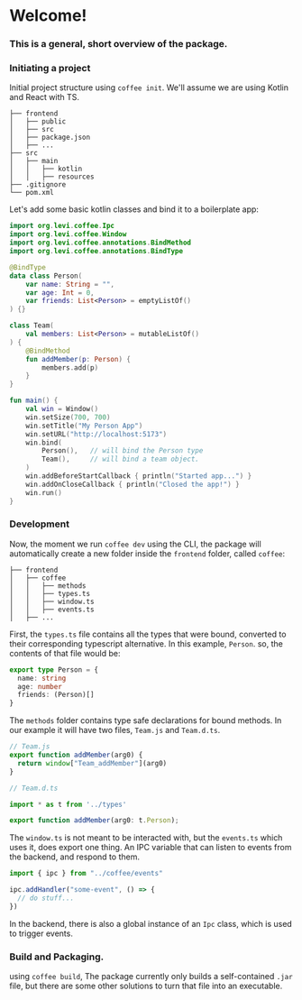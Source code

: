 # Welcome!
### This is a general, short overview of the package.

### Initiating a project
Initial project structure using `coffee init`. We'll assume we are using Kotlin and React with TS.
```
├── frontend
│   ├── public
│   ├── src
│   ├── package.json 
│   ├── ...
├── src
│   ├── main
│   │   ├── kotlin
│   │   ├── resources
├── .gitignore
└── pom.xml   
```

Let's add some basic kotlin classes and bind it to a boilerplate app:
```kotlin
import org.levi.coffee.Ipc
import org.levi.coffee.Window
import org.levi.coffee.annotations.BindMethod
import org.levi.coffee.annotations.BindType

@BindType
data class Person(
    var name: String = "",
    var age: Int = 0,
    var friends: List<Person> = emptyListOf()
) {}

class Team(
    val members: List<Person> = mutableListOf()
) {
    @BindMethod
    fun addMember(p: Person) {
        members.add(p)
    }
}

fun main() {
    val win = Window()
    win.setSize(700, 700)
    win.setTitle("My Person App")
    win.setURL("http://localhost:5173")
    win.bind(
        Person(),   // will bind the Person type
        Team(),     // will bind a team object.
    )
    win.addBeforeStartCallback { println("Started app...") }
    win.addOnCloseCallback { println("Closed the app!") }
    win.run()
}
```
### Development
Now, the moment we run `coffee dev` using the CLI, the package will automatically create
a new folder inside the `frontend` folder, called `coffee`:
```
├── frontend
│   ├── coffee
│   │   ├── methods
│   │   ├── types.ts
│   │   ├── window.ts
│   │   ├── events.ts
│   ├── ...
```
First, the `types.ts` file contains all the types that were bound, converted to their corresponding typescript alternative. 
In this example, `Person`. so, the contents of that file would be:
```ts
export type Person = {
  name: string
  age: number
  friends: (Person)[]
}
```
The `methods` folder contains type safe declarations for bound methods.
In our example it will have two files, `Team.js` and `Team.d.ts`.
```ts
// Team.js
export function addMember(arg0) {
  return window["Team_addMember"](arg0)
}

// Team.d.ts

import * as t from '../types'

export function addMember(arg0: t.Person);
```
The `window.ts` is not meant to be interacted with, but the `events.ts` which uses it,
does export one thing. An IPC variable that can listen to events from the backend, and respond to them.
```ts
import { ipc } from "../coffee/events"

ipc.addHandler("some-event", () => {
  // do stuff...
})
```
In the backend, there is also a global instance of an `Ipc` class, which is used to trigger events.

### Build and Packaging.
using `coffee build`, The package currently only builds a self-contained `.jar` file, but there are some other solutions
to turn that file into an executable.
